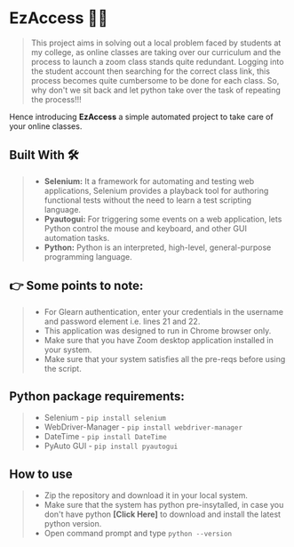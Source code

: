 # EzAccess 👨‍💻
>This project aims in solving out a local problem faced by students at my college, as online classes are taking over our curriculum and the process to launch a zoom class stands quite redundant. Logging into the student account then searching for the correct class link, this process becomes quite cumbersome to be done for each class.
So, why don't we sit back and let python take over the task of repeating the process!!!

Hence introducing **EzAccess** a simple automated project to take care of your online classes.

## Built With 🛠

> - **Selenium:** It a framework for automating and testing web applications, Selenium provides a playback tool for authoring functional tests without the need to learn a test scripting language.
> - **Pyautogui:** For triggering some events on a web application,  lets Python control the mouse and keyboard, and other GUI automation tasks.
> - **Python:**  Python is an interpreted, high-level, general-purpose programming language. 

## 👉 Some points to note:

> * For Glearn authentication, enter your credentials in the username and password element i.e. lines 21 and 22.
> * This application was designed to run in Chrome browser only.
> * Make sure that you have Zoom desktop application installed in your system.
> * Make sure that your system satisfies all the pre-reqs before using the script.

## Python package requirements:
> * Selenium - `pip install selenium`
> * WebDriver-Manager - `pip install webdriver-manager`
> * DateTime - `pip install DateTime`
> * PyAuto GUI - `pip install pyautogui`

## How to use
> - Zip the repository and download it in your local system.
> - Make sure that the system has python pre-insytalled, in case you don't have python **[Click Here]** to download and install the latest python version.
> - Open command prompt and type ``` python --version ```

 

